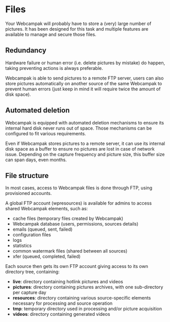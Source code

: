 # Files

Your Webcampak will probably have to store a (very) large number of pictures. It has been designed for this task and multiple features are available to manage and secure those files.

## Redundancy

Hardware failure or human error (i.e. delete pictures by mistake) do happen, taking preventing actions is always preferable.

Webcampak is able to send pictures to a remote FTP server, users can also store pictures automatically on another source of the same Webcampak to prevent human errors (just keep in mind it will require twice the amount of disk space).

## Automated deletion

Webcampak is equipped with automated deletion mechanisms to ensure its internal hard disk never runs out of space. Those mechanisms can be configured to fit various requirements.

Even if Webcampak stores pictures to a remote server, it can use its internal disk space as a buffer to ensure no pictures are lost in case of network issue. Depending on the capture frequency and picture size, this buffer size can span days, even months.

## File structure

In most cases, access to Webcampak files is done through FTP, using provisioned accounts.

A global FTP account (wpresources) is available for admins to access shared Webcampak elements, such as:

* cache files (temporary files created by Webcampak)
* Webcampak database (users, permissions, sources details)
* emails (queued, sent, failed)
* configuration files
* logs
* statistics
* common watermark files (shared between all sources)
* xfer (queued, completed, failed)

Each source then gets its own FTP account giving access to its own directory tree, containing:

* __live__: directory containing hotlink pictures and videos
* __pictures__: directory containing pictures archives, with one sub-directory per capture day
* __resources__: directory containing various source-specific elements necessary for processing and source operation
* __tmp__: temporary directory used in processing and/or picture acquisition
* __videos__: directory containing generated videos


